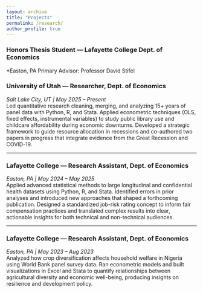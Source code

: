 ```yaml
---
layout: archive
title: "Projects"
permalink: /research/
author_profile: true
---
```


### Honors Thesis Student — Lafayette College Dept. of Economics
*Easton, PA
Primary Advisor: Professor David Stifel

### University of Utah — Researcher, Dept. of Economics  
*Salt Lake City, UT | May 2025 – Present*  
Led quantitative research cleaning, merging, and analyzing 15+ years of panel data with Python, R, and Stata. Applied econometric techniques (OLS, fixed effects, instrumental variables) to study public library use and childcare affordability during economic downturns. Developed a strategic framework to guide resource allocation in recessions and co-authored two papers in progress that integrate evidence from the Great Recession and COVID-19.

---

### Lafayette College — Research Assistant, Dept. of Economics  
*Easton, PA | May 2024 – May 2025*  
Applied advanced statistical methods to large longitudinal and confidential health datasets using Python, R, and Stata. Identified errors in prior analyses and introduced new approaches that shaped a forthcoming publication. Designed a standardized job-risk rating concept to inform fair compensation practices and translated complex results into clear, actionable insights for both technical and non-technical audiences.

---

### Lafayette College — Research Assistant, Dept. of Economics  
*Easton, PA | May 2023 – Aug 2023*  
Analyzed how crop diversification affects household welfare in Nigeria using World Bank panel survey data. Ran econometric models and built visualizations in Excel and Stata to quantify relationships between agricultural diversity and economic well-being, producing insights on resilience and development policy.
